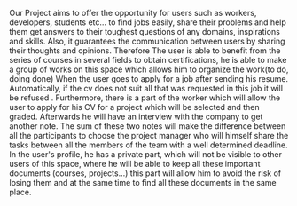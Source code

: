 Our Project aims to offer the opportunity for users such as workers, developers, students etc… to find jobs easily, share their problems and help them get answers to their toughest questions of any domains, inspirations and skills. Also, it guarantees the communication between users by sharing their thoughts and opinions. Therefore The user is able to benefit from the series of courses in several fields to obtain certifications, he is able to make a group of works on this space which allows him to organize the work(to do, doing done) When the user goes to apply for a job after sending his resume. Automatically, if the cv does not suit all that was requested in this job it will be refused .
Furthermore, there is a part of the worker which will allow the user to apply for his CV for a project which will be selected and then graded. Afterwards he will have an interview with the company to get another note.
The sum of these two notes will make the difference between all the participants to choose the project manager who will himself share the tasks between all the members of the team with a well determined deadline.
In the user's profile, he has a private part, which will not be visible to other users of this space, where he will be able to keep all these important documents (courses, projects...) this part will allow him to avoid the risk of losing them and at the same time to find all these documents in the same place.
